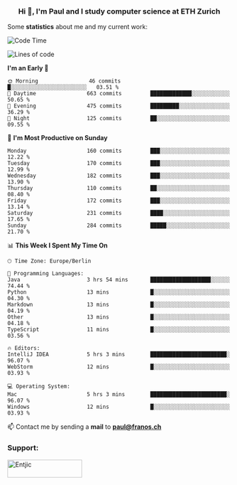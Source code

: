 <h3 align="center">Hi 👋, I'm Paul and I study computer science at ETH Zurich</h3>


Some **statistics** about me and my current work:

<!--START_SECTION:waka-->
![Code Time](http://img.shields.io/badge/Code%20Time-1%2C368%20hrs%205%20mins-blue)

![Lines of code](https://img.shields.io/badge/From%20Hello%20World%20I%27ve%20Written-1.9%20million%20lines%20of%20code-blue)

**I'm an Early 🐤** 

```text
🌞 Morning                46 commits          █░░░░░░░░░░░░░░░░░░░░░░░░   03.51 % 
🌆 Daytime                663 commits         █████████████░░░░░░░░░░░░   50.65 % 
🌃 Evening                475 commits         █████████░░░░░░░░░░░░░░░░   36.29 % 
🌙 Night                  125 commits         ██░░░░░░░░░░░░░░░░░░░░░░░   09.55 % 
```
📅 **I'm Most Productive on Sunday** 

```text
Monday                   160 commits         ███░░░░░░░░░░░░░░░░░░░░░░   12.22 % 
Tuesday                  170 commits         ███░░░░░░░░░░░░░░░░░░░░░░   12.99 % 
Wednesday                182 commits         ███░░░░░░░░░░░░░░░░░░░░░░   13.90 % 
Thursday                 110 commits         ██░░░░░░░░░░░░░░░░░░░░░░░   08.40 % 
Friday                   172 commits         ███░░░░░░░░░░░░░░░░░░░░░░   13.14 % 
Saturday                 231 commits         ████░░░░░░░░░░░░░░░░░░░░░   17.65 % 
Sunday                   284 commits         █████░░░░░░░░░░░░░░░░░░░░   21.70 % 
```


📊 **This Week I Spent My Time On** 

```text
🕑︎ Time Zone: Europe/Berlin

💬 Programming Languages: 
Java                     3 hrs 54 mins       ███████████████████░░░░░░   74.44 % 
Python                   13 mins             █░░░░░░░░░░░░░░░░░░░░░░░░   04.30 % 
Markdown                 13 mins             █░░░░░░░░░░░░░░░░░░░░░░░░   04.19 % 
Other                    13 mins             █░░░░░░░░░░░░░░░░░░░░░░░░   04.18 % 
TypeScript               11 mins             █░░░░░░░░░░░░░░░░░░░░░░░░   03.56 % 

🔥 Editors: 
IntelliJ IDEA            5 hrs 3 mins        ████████████████████████░   96.07 % 
WebStorm                 12 mins             █░░░░░░░░░░░░░░░░░░░░░░░░   03.93 % 

💻 Operating System: 
Mac                      5 hrs 3 mins        ████████████████████████░   96.07 % 
Windows                  12 mins             █░░░░░░░░░░░░░░░░░░░░░░░░   03.93 % 
```


<!--END_SECTION:waka-->

📫 Contact me by sending a **mail** to **paul@franos.ch**

<h3 align="left">Support:</h3>
<p><a href="https://ko-fi.com/Entjic"> <img align="left" src="https://cdn.ko-fi.com/cdn/kofi3.png?v=3" height="40" width="168" alt="Entjic" /></a></p>

